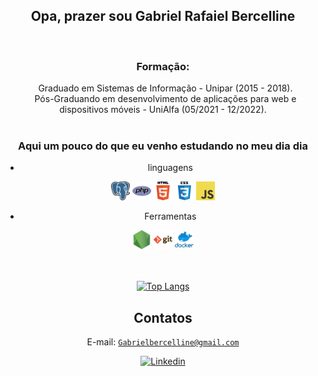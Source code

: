 <div align="center">



## Opa, prazer sou Gabriel Rafaiel Bercelline
<br>
<h3> Formação: </h3>
  &nbsp; Graduado em Sistemas de Informação - Unipar (2015 - 2018). <br />
  &nbsp; Pós-Graduando em desenvolvimento de aplicações para web e dispositivos móveis - UniAlfa (05/2021 - 12/2022). <br />

<br>
<h3> Aqui um pouco do que eu venho estudando no meu dia dia </h3>

- linguagens


<code><img height="30" src="https://raw.githubusercontent.com/github/explore/80688e429a7d4ef2fca1e82350fe8e3517d3494d/topics/postgresql/postgresql.png"></code>
<code><img height="30" src="https://raw.githubusercontent.com/github/explore/80688e429a7d4ef2fca1e82350fe8e3517d3494d/topics/php/php.png"></code>
<code><img height="30" src="https://raw.githubusercontent.com/github/explore/80688e429a7d4ef2fca1e82350fe8e3517d3494d/topics/html/html.png"></code>
<code><img height="30" src="https://raw.githubusercontent.com/github/explore/80688e429a7d4ef2fca1e82350fe8e3517d3494d/topics/css/css.png"></code>
<code><img height="30" src="https://raw.githubusercontent.com/github/explore/80688e429a7d4ef2fca1e82350fe8e3517d3494d/topics/javascript/javascript.png"></code>
 
    
- Ferramentas


<code><img height="30" src="https://raw.githubusercontent.com/github/explore/80688e429a7d4ef2fca1e82350fe8e3517d3494d/topics/nodejs/nodejs.png"></code>
<code><img height="30" src="https://raw.githubusercontent.com/github/explore/80688e429a7d4ef2fca1e82350fe8e3517d3494d/topics/git/git.png"></code>
<code><img height="30" src="https://raw.githubusercontent.com/github/explore/80688e429a7d4ef2fca1e82350fe8e3517d3494d/topics/docker/docker.png"></code>

<br> <br>
    [![Top Langs](https://github-readme-stats.vercel.app/api/top-langs/?username=Grafaiel&layout=compact&hide=TSQL)](https://github.com/anuraghazra/github-readme-stats)

## Contatos
E-mail: <code>Gabrielbercelline@gmail.com</code>

[![Linkedin](https://img.shields.io/badge/Gabriel_Bercelline%20-blue?style=flat-square&logo=Linkedin&logoColor=white)](https://www.linkedin.com/in/gabriel-rafaiel-bercelline-3a49b3154/)